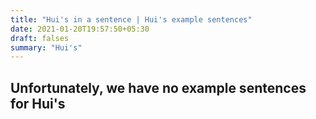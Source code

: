 ```yaml
---
title: "Hui's in a sentence | Hui's example sentences"
date: 2021-01-20T19:57:50+05:30
draft: falses
summary: "Hui's"
---
```

## Unfortunately, we have no example sentences for Hui's                 
